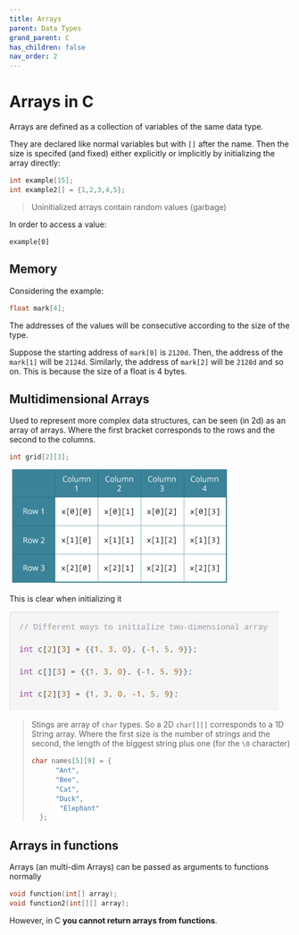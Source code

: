 ```yaml
---
title: Arrays
parent: Data Types
grand_parent: C
has_children: false
nav_order: 2
---
```


# Arrays in C

Arrays are defined as a collection of variables of the same data type.

They are declared like normal variables but with `[]` after the name. Then the size is specifed (and fixed) either explicitly or implicitly by initializing the array directly:
```c
int example[15];
int example2[] = {1,2,3,4,5};
```
> Uninitialized arrays contain random values (garbage)

In order to access a value: 
```
example[0]
```

## Memory

Considering the example: 
```c
float mark[4];
```
The addresses of the values will be consecutive according to the size of the type.

Suppose the starting address of `mark[0]` is `2120d`. Then, the address of the `mark[1]` will be `2124d`. Similarly, the address of `mark[2]` will be `2128d` and so on. This is because the size of a float is 4 bytes.

## Multidimensional Arrays

Used to represent more complex data structures, can be seen (in 2d) as an array of arrays. Where the first bracket corresponds to the rows and the second to the columns.

```c
int grid[2][3];
```

![img](../img/mult_arrays.PNG)

This is clear when initializing it

![img2](../img/mult_arrays2.PNG)

> Stings are array of `char` types. So a 2D `char[][]` corresponds to a 1D String array. Where the first size is the number of strings and the second, the length of the biggest string plus one (for the `\0` character)
> ```c
> char names[5][9] = {
>		"Ant",
>		"Bee",
>		"Cat",
>		"Duck",
>        "Elephant"
>	};
> ```


## Arrays in functions

Arrays (an multi-dim Arrays) can be passed as arguments to functions normally
```c
void function(int[] array);
void function2(int[][] array);
```
However, in C **you cannot return arrays from functions**.



